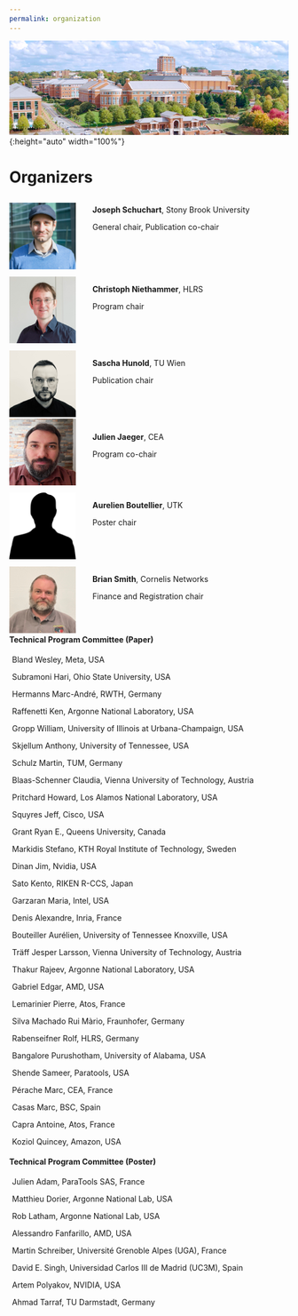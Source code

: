 ```yaml
---
permalink: organization
---
```


![Banner](/assets/unc_campus.png){:height="auto" width="100%"}

<h1>Organizers</h1>

<p> </p>



<div id="divcommittee">

  <div style="display: flex; flex-direction:row;">
     <div style="margin-top: 10px;"><img src="assets/Schuchart4-crop.jpg" alt="Joseph" width="120" height="120" /></div>
    <div style="margin-left: 30px;"> <p><b>Joseph Schuchart</b>, Stony Brook University</p> <p>General chair, Publication co-chair</p> </div> 
  </div> 

  <div style="display: flex; flex-direction:row;"> 
     <div style="margin-top: 10px;"><img src="assets/ChristophNiethammer.png" alt="Christoph" width="120" height="120" /></div>
    <div style="margin-left: 30px; margin-top: 10px;"><p><b>Christoph Niethammer</b>, HLRS</p> <p>Program chair</p></div>
  </div>

  <div style="display: flex; flex-direction:row;"> 
     <div style="margin-top: 10px;"><img src="assets/hunsa_2024.jpeg" alt="Sascha" width="120" height="120" /></div>
    <div style="margin-left: 30px; margin-top: 10px;"><p><b>Sascha Hunold</b>, TU Wien</p> <p>Publication chair</p></div>
  </div>

  <div style="display: flex; flex-direction:row;"> 
    <div><img src="assets/julien.jpg" alt="Julien" width="120" height="120" /></div>
    <div style="margin-left: 30px; margin-top: 10px;"><p><b>Julien Jaeger</b>, CEA</p> <p>Program co-chair</p></div>
  </div>

   <div style="display: flex; flex-direction:row;">
     <div style="margin-top: 10px;"><img src="assets/silhouette.png" alt="Aurelien" width="120" height="120" /></div>
     <div style="margin-left: 30px; margin-top: 10px;"> <p><b>Aurelien Boutellier</b>, UTK</p> <p> Poster chair</p> </div> 
   </div> 

   <div style="display: flex; flex-direction:row;">
     <div style="margin-top: 10px;"><img src="assets/BrianSmith.png" alt="Brian" width="120" height="120" /></div> 
     <div style="margin-left: 30px; margin-top: 10px;"> <p><b>Brian Smith</b>, Cornelis Networks</p> <p>Finance and Registration chair</p></div> 
   </div> 

</div>


<div id="divcard">
<div class="card text-justify conference-text">
      <div class="card-header text-white bg-inverse">
         <i class="mr"></i><strong>Technical Program Committee (Paper)</strong>
      </div>
         <div class="card-block bg-faded committee" style="padding: 5px">
          <p>Bland Wesley, Meta, USA</p>
          <p>Subramoni Hari, Ohio State University, USA</p>
          <p>Hermanns Marc-André, RWTH, Germany</p>
          <p>Raffenetti Ken, Argonne National Laboratory, USA</p>
          <p>Gropp William, University of Illinois at Urbana-Champaign, USA</p>
          <p>Skjellum Anthony, University of Tennessee, USA</p>
          <p>Schulz Martin, TUM, Germany</p>
          <p>Blaas-Schenner Claudia, Vienna University of Technology, Austria</p>
          <p>Pritchard Howard, Los Alamos National Laboratory, USA</p>
          <p>Squyres Jeff, Cisco, USA</p>
          <p>Grant Ryan E., Queens University, Canada</p>
          <p>Markidis Stefano, KTH Royal Institute of Technology, Sweden</p>
          <p>Dinan Jim, Nvidia, USA</p>
          <p>Sato Kento, RIKEN R-CCS, Japan</p>
          <p>Garzaran Maria, Intel, USA</p>
          <p>Denis Alexandre, Inria, France</p>
          <p>Bouteiller Aurélien, University of Tennessee Knoxville, USA</p>
          <p>Träff Jesper Larsson, Vienna University of Technology, Austria</p>
          <p>Thakur Rajeev, Argonne National Laboratory, USA</p>
          <p>Gabriel Edgar, AMD, USA</p>
          <p>Lemarinier Pierre, Atos, France</p>
          <p>Silva Machado Rui Màrio, Fraunhofer, Germany</p>
          <p>Rabenseifner Rolf, HLRS, Germany</p>
          <p>Bangalore Purushotham, University of Alabama, USA</p>
          <p>Shende Sameer, Paratools, USA</p>
          <p>Pérache Marc, CEA, France</p>
          <p>Casas Marc, BSC, Spain</p>
          <p>Capra Antoine, Atos, France</p>
	  <p>Koziol Quincey, Amazon, USA</p>
   	  <!-- <p>Koziol Quincey, Amazon, USA</p>
          <p>Leon Edgar, Lawrence Livermore National Laboratory, USA</p>
          <p>Hammond Jeff, XXX, XXX</p>
          <p>Protze Joachim, RWTH, Germany</p>
          <p>Dosanj Matthew, SNL, XXX</p>
          <p>Schonberg Whitney, SNL, XXX</p>
          <p>Castel Adrien, Universitat Jaume 1, XXX</p>
          <p>Schuchart Joseph, UTK, XXX</p>
          <p>Schneider Timo, ETH Zurich, Switzerland</p> -->
      </div>
      </div>

<div class="card text-justify conference-text">
      <div class="card-header text-white bg-inverse">
         <i class="mr"></i><strong>Technical Program Committee (Poster)</strong>
      </div>
         <div class="card-block bg-faded committee" style="padding: 5px">
	  <p>Julien Adam, ParaTools SAS, France</p>
	  <p>Matthieu Dorier, Argonne National Lab, USA</p>
	  <p>Rob Latham, Argonne National Lab, USA</p>
	  <p>Alessandro Fanfarillo, AMD, USA</p>
	  <p>Martin Schreiber, Université Grenoble Alpes (UGA), France</p>
	  <p>David E. Singh, Universidad Carlos III de Madrid (UC3M), Spain</p>
	  <p>Artem Polyakov, NVIDIA, USA</p>
	  <p>Ahmad Tarraf, TU Darmstadt, Germany</p>
      </div>
      </div>

</div>

